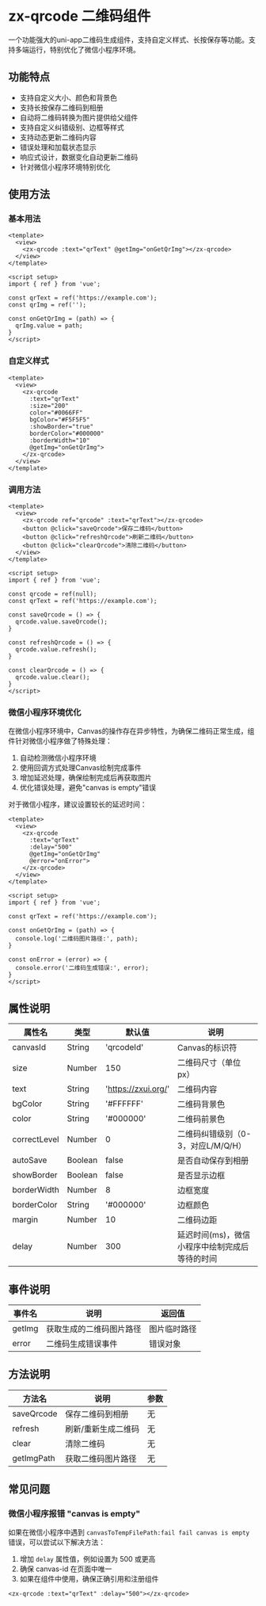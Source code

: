 # zx-qrcode 二维码组件

一个功能强大的uni-app二维码生成组件，支持自定义样式、长按保存等功能。支持多端运行，特别优化了微信小程序环境。

## 功能特点

- 支持自定义大小、颜色和背景色
- 支持长按保存二维码到相册
- 自动将二维码转换为图片提供给父组件
- 支持自定义纠错级别、边框等样式
- 支持动态更新二维码内容
- 错误处理和加载状态显示
- 响应式设计，数据变化自动更新二维码
- 针对微信小程序环境特别优化

## 使用方法

### 基本用法

```vue
<template>
  <view>
    <zx-qrcode :text="qrText" @getImg="onGetQrImg"></zx-qrcode>
  </view>
</template>

<script setup>
import { ref } from 'vue';

const qrText = ref('https://example.com');
const qrImg = ref('');

const onGetQrImg = (path) => {
  qrImg.value = path;
}
</script>
```

### 自定义样式

```vue
<template>
  <view>
    <zx-qrcode 
      :text="qrText" 
      :size="200" 
      color="#0066FF"
      bgColor="#F5F5F5"
      :showBorder="true"
      borderColor="#000000"
      :borderWidth="10"
      @getImg="onGetQrImg">
    </zx-qrcode>
  </view>
</template>
```

### 调用方法

```vue
<template>
  <view>
    <zx-qrcode ref="qrcode" :text="qrText"></zx-qrcode>
    <button @click="saveQrcode">保存二维码</button>
    <button @click="refreshQrcode">刷新二维码</button>
    <button @click="clearQrcode">清除二维码</button>
  </view>
</template>

<script setup>
import { ref } from 'vue';

const qrcode = ref(null);
const qrText = ref('https://example.com');

const saveQrcode = () => {
  qrcode.value.saveQrcode();
}

const refreshQrcode = () => {
  qrcode.value.refresh();
}

const clearQrcode = () => {
  qrcode.value.clear();
}
</script>
```

### 微信小程序环境优化

在微信小程序环境中，Canvas的操作存在异步特性，为确保二维码正常生成，组件针对微信小程序做了特殊处理：

1. 自动检测微信小程序环境
2. 使用回调方式处理Canvas绘制完成事件
3. 增加延迟处理，确保绘制完成后再获取图片
4. 优化错误处理，避免"canvas is empty"错误

对于微信小程序，建议设置较长的延迟时间：

```vue
<template>
  <view>
    <zx-qrcode 
      :text="qrText" 
      :delay="500" 
      @getImg="onGetQrImg"
      @error="onError">
    </zx-qrcode>
  </view>
</template>

<script setup>
import { ref } from 'vue';

const qrText = ref('https://example.com');

const onGetQrImg = (path) => {
  console.log('二维码图片路径:', path);
}

const onError = (error) => {
  console.error('二维码生成错误:', error);
}
</script>
```

## 属性说明

| 属性名 | 类型 | 默认值 | 说明 |
| --- | --- | --- | --- |
| canvasId | String | 'qrcodeId' | Canvas的标识符 |
| size | Number | 150 | 二维码尺寸（单位px） |
| text | String | 'https://zxui.org/' | 二维码内容 |
| bgColor | String | '#FFFFFF' | 二维码背景色 |
| color | String | '#000000' | 二维码前景色 |
| correctLevel | Number | 0 | 二维码纠错级别（0-3，对应L/M/Q/H） |
| autoSave | Boolean | false | 是否自动保存到相册 |
| showBorder | Boolean | false | 是否显示边框 |
| borderWidth | Number | 8 | 边框宽度 |
| borderColor | String | '#000000' | 边框颜色 |
| margin | Number | 10 | 二维码边距 |
| delay | Number | 300 | 延迟时间(ms)，微信小程序中绘制完成后等待的时间 |

## 事件说明

| 事件名 | 说明 | 返回值 |
| --- | --- | --- |
| getImg | 获取生成的二维码图片路径 | 图片临时路径 |
| error | 二维码生成错误事件 | 错误对象 |

## 方法说明

| 方法名 | 说明 | 参数 |
| --- | --- | --- |
| saveQrcode | 保存二维码到相册 | 无 |
| refresh | 刷新/重新生成二维码 | 无 |
| clear | 清除二维码 | 无 |
| getImgPath | 获取二维码图片路径 | 无 |

## 常见问题

### 微信小程序报错 "canvas is empty"

如果在微信小程序中遇到 `canvasToTempFilePath:fail fail canvas is empty` 错误，可以尝试以下解决方法：

1. 增加 `delay` 属性值，例如设置为 500 或更高
2. 确保 canvas-id 在页面中唯一
3. 如果在组件中使用，确保正确引用和注册组件

```vue
<zx-qrcode :text="qrText" :delay="500"></zx-qrcode>
```
